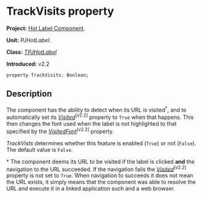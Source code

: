 # TrackVisits property #

**Project:** [Hot Label Component](HotLabelComponent.md).

**Unit:** _PJHotLabel_.

**Class:** _[TPJHotLabel](TPJHotLabel.md)_

**Introduced:** v2.2

```
property TrackVisits: Boolean;
```

## Description ##

The component has the ability to detect when its URL is visited<sup>†</sup>, and to automatically set its _[Visited](TPJHotLabelVisited.md)_<sup>[v2.2]</sup> property to `True` when that happens. This then changes the font used when the label is not highlighted to that specified by the _[VisitedFont](TPJHotLabelVisitedFont.md)_<sup>[v2.2]</sup> property.

_TrackVists_ determines whether this feature is enabled (`True`) or not (`False`). The default value is `False`.

† The component deems its URL to be visited if the label is clicked **and** the navigation to the URL succeeded. If the navigation fails the _[Visited](TPJHotLabelVisited.md)_<sup>[v2.2]</sup> property is not set to `True`. When navigation to succeeds it does not mean the URL exists, it simply means that the component was able to resolve the URL and execute it in a linked application such and a web browser.